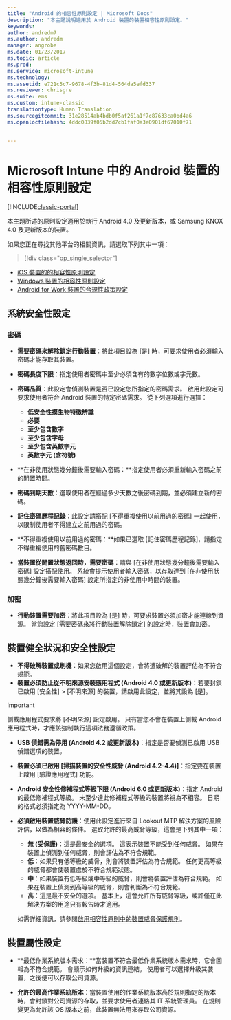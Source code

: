 ```yaml
---
title: "Android 的相容性原則設定 | Microsoft Docs"
description: "本主題說明適用於 Android 裝置的裝置相容性原則設定。"
keywords: 
author: andredm7
ms.author: andredm
manager: angrobe
ms.date: 01/23/2017
ms.topic: article
ms.prod: 
ms.service: microsoft-intune
ms.technology: 
ms.assetid: e721c5c7-9678-4f3b-81d4-564da5efd337
ms.reviewer: chrisgre
ms.suite: ems
ms.custom: intune-classic
translationtype: Human Translation
ms.sourcegitcommit: 31e28514ab4bdb0f5af261a1f7c87633ca0bd4a6
ms.openlocfilehash: 4ddc0839f05b2dd7cb1faf0a3e0901df67010f71


---
```



# <a name="compliance-policy-settings-for-android-devices-in-microsoft-intune"></a>Microsoft Intune 中的 Android 裝置的相容性原則設定

[!INCLUDE[classic-portal](../includes/classic-portal.md)]

本主題所述的原則設定適用於執行 Android 4.0 及更新版本，或 Samsung KNOX 4.0 及更新版本的裝置。

如果您正在尋找其他平台的相關資訊，請選取下列其中一項︰
> [!div class="op_single_selector"]
- [iOS 裝置的的相容性原則設定](ios-compliance-policy-settings-in-microsoft-intune.md)
- [Windows 裝置的相容性原則設定](windows-compliance-policy-settings-in-microsoft-intune.md)
- [Android for Work 裝置的合規性政策設定](afw-compliance-policy-settings-in-microsoft-intune.md)

## <a name="system-security-settings"></a>系統安全性設定
### <a name="password"></a>密碼
- **需要密碼來解除鎖定行動裝置**︰將此項目設為 [是] 時，可要求使用者必須輸入密碼才能存取其裝置。

-  **密碼長度下限**：指定使用者密碼中至少必須含有的數字位數或字元數。

- **密碼品質**︰此設定會偵測裝置是否已設定您所指定的密碼需求。 啟用此設定可要求使用者符合 Android 裝置的特定密碼需求。 從下列選項進行選擇：

  -   **低安全性摸生物特徵辨識**
  -   **必要**
  -   **至少包含數字**
  -   **至少包含字母**
  -   **至少包含英數字元**
  -   **英數字元 (含符號)**

- **在非使用狀態幾分鐘後需要輸入密碼：**指定使用者必須重新輸入密碼之前的閒置時間。

- **密碼到期天數**：選取使用者在經過多少天數之後密碼到期，並必須建立新的密碼。

- **記住密碼歷程記錄**：此設定請搭配 [不得重複使用以前用過的密碼] 一起使用，以限制使用者不得建立之前用過的密碼。

- **不得重複使用以前用過的密碼：**如果已選取 [記住密碼歷程記錄]，請指定不得重複使用的舊密碼數目。

- **當裝置從閒置狀態返回時，需要密碼**：請與 [在非使用狀態幾分鐘後需要輸入密碼] 設定搭配使用。 系統會提示使用者輸入密碼，以存取達到 [在非使用狀態幾分鐘後需要輸入密碼] 設定所指定的非使用中時間的裝置。

### <a name="encryption"></a>加密
- **行動裝置需要加密**︰將此項目設為 [是] 時，可要求裝置必須加密才能連線到資源。 當您設定 [需要密碼來將行動裝置解除鎖定] 的設定時，裝置會加密。

## <a name="device-health-and-security-settings"></a>裝置健全狀況和安全性設定

- **不得破解裝置或刷機**：如果您啟用這個設定，會將遭破解的裝置評估為不符合規範。
- **裝置必須防止從不明來源安裝應用程式 (Android 4.0 或更新版本)**：若要封鎖已啟用 [安全性] > [不明來源] 的裝置，請啟用此設定，並將其設為 [是]。  

>[!IMPORTANT]
>側載應用程式要求將 [不明來源] 設定啟用。 只有當您不會在裝置上側載 Android 應用程式時，才應該強制執行這項法務遵循政策。

- **USB 偵錯需為停用 (Android 4.2 或更新版本)**︰指定是否要偵測已啟用 USB 偵錯選項的裝置。
- **裝置必須已啟用 [掃描裝置的安全性威脅 (Android 4.2-4.4)]**︰指定要在裝置上啟用 [驗證應用程式] 功能。
- **Android 安全性修補程式等級下限 (Android 6.0 或更新版本)**︰指定 Android 的最低修補程式等級。  未至少達此修補程式等級的裝置將視為不相容。 日期的格式必須指定為 YYYY-MM-DD。
- **必須啟用裝置威脅防護**：使用此設定進行來自 Lookout MTP 解決方案的風險評估，以做為相容的條件。 選取允許的最高威脅等級，這會是下列其中一項：

  - **無 (受保護)**：這是最安全的選項。 這表示裝置不能受到任何威脅。 如果在裝置上偵測到任何威脅，則會評估為不符合規範。
  - **低**︰如果只有低等級的威脅，則會將裝置評估為符合規範。 任何更高等級的威脅都會使裝置處於不符合規範狀態。
  - **中**︰如果裝置有低等級或中等級的威脅，則會將裝置評估為符合規範。 如果在裝置上偵測到高等級的威脅，則會判斷為不符合規範。
  - **高**：這是最不安全的選項。 基本上，這會允許所有威脅等級，或許僅在此解決方案的用途只有報告時才適用。

  如需詳細資訊，請參閱[啟用相容性原則中的裝置威脅保護規則](enable-device-threat-protection-rule-in-compliance-policy.md)。

## <a name="device-property-settings"></a>裝置屬性設定

- **最低作業系統版本需求︰**當裝置不符合最低作業系統版本需求時，它會回報為不符合規範。
  會顯示如何升級的資訊連結。 使用者可以選擇升級其裝置，之後便可以存取公司資源。

- **允許的最高作業系統版本**：當裝置使用的作業系統版本高於規則指定的版本時，會封鎖對公司資源的存取，並要求使用者連絡其 IT 系統管理員。 在規則變更為允許該 OS 版本之前，此裝置無法用來存取公司資源。



<!--HONumber=Feb17_HO1-->


